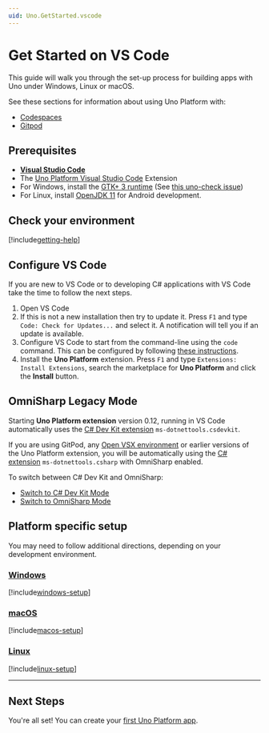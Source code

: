 ```yaml
---
uid: Uno.GetStarted.vscode
---
```


# Get Started on VS Code

This guide will walk you through the set-up process for building apps with Uno under Windows, Linux or macOS.

See these sections for information about using Uno Platform with:

- [Codespaces](features/working-with-codespaces.md)
- [Gitpod](features/working-with-gitpod.md)

## Prerequisites

- [**Visual Studio Code**](https://code.visualstudio.com/)
- The [Uno Platform Visual Studio Code](https://marketplace.visualstudio.com/items?itemName=unoplatform.vscode) Extension
- For Windows, install the [GTK+ 3 runtime](https://github.com/tschoonj/GTK-for-Windows-Runtime-Environment-Installer/releases) (See [this uno-check issue](https://github.com/unoplatform/uno.check/issues/12))
- For Linux, install [OpenJDK 11](https://learn.microsoft.com/java/openjdk/install#install-on-ubuntu) for Android development.

## Check your environment

[!include[getting-help](includes/use-uno-check-inline-noheader.md)]

## Configure VS Code

If you are new to VS Code or to developing C# applications with VS Code take the time to follow the next steps.

1. Open VS Code
1. If this is not a new installation then try to update it. Press `F1` and type `Code: Check for Updates...` and select it. A notification will tell you if an update is available.
1. Configure VS Code to start from the command-line using the `code` command. This can be configured by following [these instructions](https://code.visualstudio.com/docs/editor/command-line#_launching-from-command-line).
1. Install the **Uno Platform** extension. Press `F1` and type `Extensions: Install Extensions`, search the marketplace for **Uno Platform** and click the **Install** button.

## OmniSharp Legacy Mode

Starting **Uno Platform extension** version 0.12, running in VS Code automatically uses the [C# Dev Kit extension](https://marketplace.visualstudio.com/items?itemName=ms-dotnettools.csdevkit) `ms-dotnettools.csdevkit`.

If you are using GitPod, any [Open VSX environment](https://open-vsx.org) or earlier versions of the Uno Platform extension, you will be automatically using the [C# extension](https://marketplace.visualstudio.com/items?itemName=ms-dotnettools.csharp) `ms-dotnettools.csharp` with OmniSharp enabled.

To switch between C# Dev Kit and OmniSharp:

- [Switch to C# Dev Kit Mode](xref:Uno.GetStarted.vscode.DevKit)
- [Switch to OmniSharp Mode](xref:Uno.GetStarted.vscode.OmniSharp)

## Platform specific setup

You may need to follow additional directions, depending on your development environment.

### [**Windows**](#tab/windows)

[!include[windows-setup](includes/additional-windows-setup-inline.md)]

### [**macOS**](#tab/macos)

[!include[macos-setup](includes/additional-macos-setup-inline.md)]

### [**Linux**](#tab/linux)

[!include[linux-setup](includes/additional-linux-setup-inline.md)]

***

## Next Steps

You're all set! You can create your [first Uno Platform app](xref:Uno.GettingStarted.CreateAnApp.VSCode).
